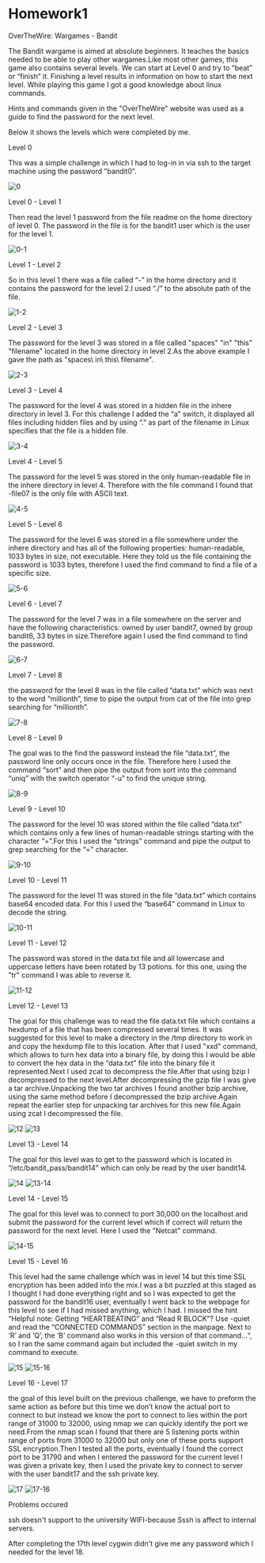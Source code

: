 # Homework1
OverTheWire: Wargames - Bandit

The Bandit wargame is aimed at absolute beginners. It teaches the basics needed to be able to play other wargames.Like most other games, this game also contains several levels. We can start at Level 0 and try to “beat” or “finish” it. Finishing a level results in information on how to start the next level. While playing this game I got a good knowledge about linux commands.

Hints and commands given in the "OverTheWire" website was used as a guide to find the password for the next level.

Below it shows the levels which were completed by me.

Level 0

This was a simple challenge in which I had to log-in in via ssh to the target machine using the password "bandit0".

![0](https://cloud.githubusercontent.com/assets/18299123/14381501/83c118f0-fda4-11e5-8056-bc4466cc2672.PNG)

Level 0 - Level 1

Then read the level 1 password from the file readme on the home directory of level 0. The password in the file is for the bandit1 user which is the user for the level 1.

![0-1](https://cloud.githubusercontent.com/assets/18299123/14381502/83c13cae-fda4-11e5-9816-623c5dff325f.PNG)

Level 1 - Level 2

So in this level 1 there was a file called “-” in the home directory and it contains the password for the level 2.I used “./” to the absolute path of the file.

![1-2](https://cloud.githubusercontent.com/assets/18299123/14381503/83c13c68-fda4-11e5-8a57-79050c95a357.PNG)

Level 2 - Level 3

The password for the level 3 was stored in a file called "spaces" "in" "this" "filename" located in the home directory in level 2.As the above example I gave the path as "spaces\ in\ this\ filename".

![2-3](https://cloud.githubusercontent.com/assets/18299123/14381504/83c4a5b0-fda4-11e5-835b-f64556ab96a6.PNG)

Level 3 - Level 4

The password for the level 4 was stored in a hidden file in the inhere directory in level 3. For this challenge I added the “a” switch, it displayed all files including hidden files and by using “.” as part of the filename in Linux specifies that the file is a hidden file.

![3-4](https://cloud.githubusercontent.com/assets/18299123/14381500/83c070c6-fda4-11e5-9cb4-0f7f501a59f5.PNG)

Level 4 - Level 5

The password for the level 5 was stored in the only human-readable file in the inhere directory in level 4. Therefore with the file command I found that -file07 is the only file with ASCII text.

![4-5](https://cloud.githubusercontent.com/assets/18299123/14381505/83ccb5e8-fda4-11e5-8c3b-5fec4706ab49.PNG)

Level 5 - Level 6

The password for the level 6 was stored in a file somewhere under the inhere directory and has all of the following properties: human-readable, 1033 bytes in size, not executable. Here they told us the file containing the password is 1033 bytes, therefore I used the find command to find a file of a specific size.

![5-6](https://cloud.githubusercontent.com/assets/18299123/14381509/83e9b67a-fda4-11e5-84bb-f80647d0c123.PNG)

Level 6 - Level 7

The password for the level 7 was in a file somewhere on the server and have the following characteristics: owned by user bandit7, owned by group bandit6, 33 bytes in size.Therefore again I used the find command to find the password.

![6-7](https://cloud.githubusercontent.com/assets/18299123/14381508/83e938c6-fda4-11e5-99aa-186bcf5462b9.PNG)

Level 7 - Level 8

the password for the level 8 was in the file called “data.txt” which was next to the word “millionth”, time to pipe the output from cat of the file into grep searching for “millionth”.

![7-8](https://cloud.githubusercontent.com/assets/18299123/14381506/83e800f0-fda4-11e5-96b2-63def317e331.PNG)

Level 8 - Level 9

The goal was to the find the password instead the file “data.txt”, the password line only occurs once in the file. Therefore here I used the command “sort” and then pipe the output from sort into the command “uniq” with the switch operator “-u” to find the unique string.

![8-9](https://cloud.githubusercontent.com/assets/18299123/14381507/83e93286-fda4-11e5-9f31-a6f92376a7e2.PNG)

Level 9 - Level 10

The password for the level 10 was stored within the file called “data.txt” which contains only a few lines of human-readable strings starting with the character “=”.For this I used the “strings” command and pipe the output to grep searching for the “=” character.

![9-10](https://cloud.githubusercontent.com/assets/18299123/14381510/83ece8a4-fda4-11e5-87a0-d104e76d09a1.PNG)

Level 10 - Level 11

The password for the level 11 was stored in the file “data.txt” which contains base64 encoded data. For this I used the “base64” command in Linux to decode the string.

![10-11](https://cloud.githubusercontent.com/assets/18299123/14381514/841a5fbe-fda4-11e5-92f7-90e0c4370a61.PNG)

Level 11 - Level 12

The password was stored in the data.txt file and all lowercase and uppercase letters have been rotated by 13 potions. for this one, using the "tr" command I was able to reverse it.

![11-12](https://cloud.githubusercontent.com/assets/18299123/14381516/841c2a1a-fda4-11e5-983e-a53ae2c23ce5.PNG)

Level 12 - Level 13

The goal for this challenge was to read the file data.txt file which contains a hexdump of a file that has been compressed several times. It was suggested for this level to make a directory in the /tmp directory to work in and copy the hexdump file to this location. After that I used "xxd" command, which allows to turn hex data into a binary file, by doing this I would be able to convert the hex data in the “data.txt” file into the binary file it represented.Next I used zcat to decompress the file.After that using bzip I decompressed to the next level.After decompressing the gzip file I was give a tar archive.Unpacking the two tar archives I found another bzip archive, using the same method before I decompressed the bzip archive.Again repeat the earlier step for unpacking tar archives for this new file.Again using zcat I decompressed the file.

![12](https://cloud.githubusercontent.com/assets/18299123/14381512/8419e99e-fda4-11e5-9cb8-ae192d7ed1e6.PNG)
![13](https://cloud.githubusercontent.com/assets/18299123/14381515/841a9092-fda4-11e5-9cdc-4a80bbe68c80.PNG)

Level 13 - Level 14

The goal for this level was to get to the password which is located in “/etc/bandit_pass/bandit14” which can only be read by the user bandit14. 

![14](https://cloud.githubusercontent.com/assets/18299123/14381517/842d8562-fda4-11e5-98a2-955a5c27614d.PNG)
![13-14](https://cloud.githubusercontent.com/assets/18299123/14381513/8419c554-fda4-11e5-849e-32ff7beb5c9c.PNG)

Level 14 - Level 15

The goal for this level was to connect to port 30,000 on the localhost and submit the password for the current level which if correct will return the password for the next level. Here I used the "Netcat" command.

![14-15](https://cloud.githubusercontent.com/assets/18299123/14381521/84421cca-fda4-11e5-9c28-883ca42a7f0a.PNG)

Level 15 - Level 16

This level had the same challenge which was in level 14 but this time SSL encryption has been added into the mix.I was a bit puzzled at this staged as I thought I had done everything right and so I was expected to get the password for the bandit16 user, eventually I went back to the webpage for this level to see if I had missed anything, which I had. I missed the hint “Helpful note: Getting “HEARTBEATING” and “Read R BLOCK”? Use -quiet and read the “CONNECTED COMMANDS” section in the manpage. Next to ‘R’ and ‘Q’, the ‘B’ command also works in this version of that command…“, so I ran the same command again but included the -quiet switch in my command to execute.

![15](https://cloud.githubusercontent.com/assets/18299123/14381520/84421982-fda4-11e5-8f3a-cf3f16070828.PNG)
![15-16](https://cloud.githubusercontent.com/assets/18299123/14381518/84408ab8-fda4-11e5-8c5f-8ac6d8f25591.PNG)

Level 16 - Level 17

the goal of this level built on the previous challenge, we have to preform the same action as before but this time we don’t know the actual port to connect to but instead we know the port to connect to lies within the port range of 31000 to 32000, using nmap we can quickly identify the port we need.From the nmap scan I found that there are 5 listening ports within range of ports from 31000 to 32000 but only one of these ports support SSL encryption.Then I tested all the ports, eventually I found the correct port to be 31790 and when I entered the password for the current level I was given a private key, then I used the private key to connect to server with the user bandit17 and the ssh private key.

![17](https://cloud.githubusercontent.com/assets/18299123/14381522/8444df8c-fda4-11e5-8938-90d18d047528.PNG)
![17-16](https://cloud.githubusercontent.com/assets/18299123/14381523/845f79c8-fda4-11e5-96be-1a7dfd154ecc.PNG)

Problems occured

ssh doesn't support to the university WIFI-because Sssh is affect to internal servers.

After completing the 17th level cygwin didn't give me any password which I needed for the level 18.
